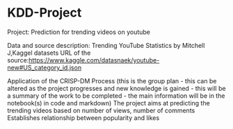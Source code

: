 # KDD-Project
Project:
Prediction for trending videos on youtube

Data and source description:
Trending YouTube Statistics by Mitchell J,Kaggel datasets
URL of the source:https://www.kaggle.com/datasnaek/youtube-new#US_category_id.json

Application of the CRISP-DM Process (this is the group plan - this can be altered as the project progresses and new knowledge is gained - this will be a summary of the work to be completed - the main information will be in the notebook(s) in code and markdown)
The project aims at predicting the trending videos based on number of views, number of comments
Establishes relationship between popularity and likes


